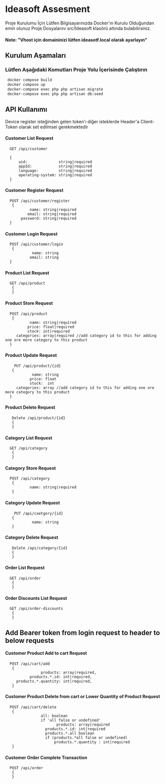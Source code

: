 
# Ideasoft Assesment

Proje Kurulumu İçin Lütfen Bilgisayarınızda Docker'ın Kurulu Olduğundan emin olunuz
Proje Dosyalarını src/Ideasoft klasörü altında bulabilirsiniz.

#### Note: "Vhost için domaininizi lütfen ideasotf.local olarak ayarlayın"

## Kurulum Aşamaları
### Lütfen Aşağıdaki Komutları Proje Yolu İçerisinde Çalıştırın

```bash
 docker compose build
 docker compose up
 docker-compose exec php php artisan migrate
 docker-compose exec php php artisan db:seed
```




## API Kullanımı

Device register isteğinden gelen token'ı diğer isteklerde Header'a Client-Token olarak set edilmsei gerekmektedir
#### Customer List Request

```Http
  GET /api/customer

  {
      uid:              string|required
      appId:            string|required
      language:         string|required
      operating-system: string|required  
  }
```

#### Customer Register Request

```http
  POST /api/customer/register
   {
           name: string|required
          email: string|required
       password: string|required
  }
```
#### Customer Login Request

```http
  POST /api/customer/login
   {
            name: string
           email: string
  }
```

#### Product List Request

```http
  GET /api/product
   {
   }
```

#### Product Store Request

```http
  POST /api/product
   {
           name: string|required
          price: float|required
          stock: int|required
     categories: array|required //add category id to this for adding one ore more category to this product 
  }
```

#### Product Update Request

```http
    PUT /api/product/{id}
   {
            name: string
           price: float
           stock:  int
     categories: array //add category id to this for adding one ore more category to this product 
  }
```

#### Product Delete Request

```http
   Delete /api/product/{id}
   {
   }
```

#### Category List Request

```http
  GET /api/category
   {
   }
```

#### Category Store Request

```http
  POST /api/category
   {
           name: string|required
   }
```

#### Category Update Request

```http
    PUT /api/caetgory/{id}
   {
            name: string
   }
```

#### Category Delete Request

```http
   Delete /api/category/{id}
   {
   }
```
#### Order List Request

```http
  GET /api/order
   {
   }
```

#### Order Discounts List Request

```http
  GET /api/order-discounts
   {
   }
```

## Add Bearer token from login request to header to below requests

#### Customer Product Add to cart Request

```http
  POST /api/cart/add
   {
                products: array|required,
           products.*.id: int|required,
     products.*.quantity: int|required,
   }
```

#### Customer Product Delete from cart or Lower Quantity of Product Request

```http
  POST /api/cart/delete
   {
                all: boolean
                if 'all false or undefined'
                       products: array|required
                  products.*.id: int|required
                  products.*.all boolean
                  if (products.*all false or undefined)
                      products.*.quantity : int|required
   }
```
#### Customer Order Complete Transaction

```http
  POST /api/order
   {
   }
```